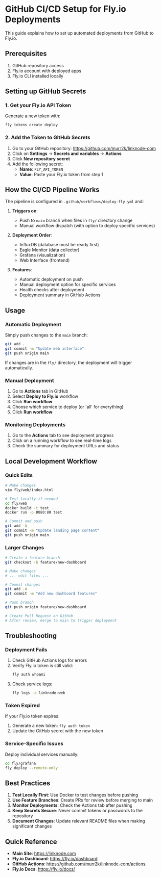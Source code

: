 # GitHub CI/CD Setup for Fly.io Deployments

This guide explains how to set up automated deployments from GitHub to Fly.io.

## Prerequisites

1. GitHub repository access
2. Fly.io account with deployed apps
3. Fly.io CLI installed locally

## Setting up GitHub Secrets

### 1. Get your Fly.io API Token

Generate a new token with:
```bash
fly tokens create deploy
```

### 2. Add the Token to GitHub Secrets

1. Go to your GitHub repository: https://github.com/murr2k/linknode-com
2. Click on **Settings** → **Secrets and variables** → **Actions**
3. Click **New repository secret**
4. Add the following secret:
   - **Name**: `FLY_API_TOKEN`
   - **Value**: Paste your Fly.io token from step 1

## How the CI/CD Pipeline Works

The pipeline is configured in `.github/workflows/deploy-fly.yml` and:

1. **Triggers on**:
   - Push to `main` branch when files in `fly/` directory change
   - Manual workflow dispatch (with option to deploy specific services)

2. **Deployment Order**:
   - InfluxDB (database must be ready first)
   - Eagle Monitor (data collector)
   - Grafana (visualization)
   - Web Interface (frontend)

3. **Features**:
   - Automatic deployment on push
   - Manual deployment option for specific services
   - Health checks after deployment
   - Deployment summary in GitHub Actions

## Usage

### Automatic Deployment

Simply push changes to the `main` branch:
```bash
git add .
git commit -m "Update web interface"
git push origin main
```

If changes are in the `fly/` directory, the deployment will trigger automatically.

### Manual Deployment

1. Go to **Actions** tab in GitHub
2. Select **Deploy to Fly.io** workflow
3. Click **Run workflow**
4. Choose which service to deploy (or 'all' for everything)
5. Click **Run workflow**

### Monitoring Deployments

1. Go to the **Actions** tab to see deployment progress
2. Click on a running workflow to see real-time logs
3. Check the summary for deployment URLs and status

## Local Development Workflow

### Quick Edits
```bash
# Make changes
vim fly/web/index.html

# Test locally if needed
cd fly/web
docker build -t test .
docker run -p 8080:80 test

# Commit and push
git add -A
git commit -m "Update landing page content"
git push origin main
```

### Larger Changes
```bash
# Create a feature branch
git checkout -b feature/new-dashboard

# Make changes
# ... edit files ...

# Commit changes
git add -A
git commit -m "Add new dashboard features"

# Push branch
git push origin feature/new-dashboard

# Create Pull Request on GitHub
# After review, merge to main to trigger deployment
```

## Troubleshooting

### Deployment Fails

1. Check GitHub Actions logs for errors
2. Verify Fly.io token is still valid:
   ```bash
   fly auth whoami
   ```
3. Check service logs:
   ```bash
   fly logs -a linknode-web
   ```

### Token Expired

If your Fly.io token expires:
1. Generate a new token: `fly auth token`
2. Update the GitHub secret with the new token

### Service-Specific Issues

Deploy individual services manually:
```bash
cd fly/grafana
fly deploy --remote-only
```

## Best Practices

1. **Test Locally First**: Use Docker to test changes before pushing
2. **Use Feature Branches**: Create PRs for review before merging to main
3. **Monitor Deployments**: Check the Actions tab after pushing
4. **Keep Secrets Secure**: Never commit tokens or passwords to the repository
5. **Document Changes**: Update relevant README files when making significant changes

## Quick Reference

- **Main Site**: https://linknode.com
- **Fly.io Dashboard**: https://fly.io/dashboard
- **GitHub Actions**: https://github.com/murr2k/linknode-com/actions
- **Fly.io Docs**: https://fly.io/docs/